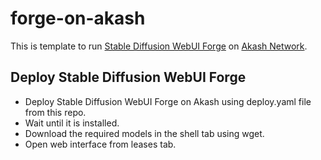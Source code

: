 # forge-on-akash

This is template to run [Stable Diffusion WebUI Forge]([https://docs.linea.build/](https://github.com/lllyasviel/stable-diffusion-webui-forge)) on [Akash Network](https://akash.network/).

## Deploy Stable Diffusion WebUI Forge

- Deploy Stable Diffusion WebUI Forge on Akash using deploy.yaml file from this repo.
- Wait until it is installed.
- Download the required models in the shell tab using wget.
- Open web interface from leases tab.
